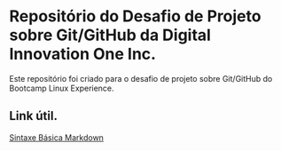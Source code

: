 # Repositório do Desafio de Projeto sobre Git/GitHub da Digital Innovation One Inc.

Este repositório foi criado para o desafio de projeto sobre Git/GitHub do Bootcamp Linux Experience.

## Link útil.

[Sintaxe Básica Markdown](https://www.markdownguide.org/basic-syntax/)

